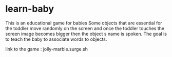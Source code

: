 # learn-baby
This is an educational game for babies
Some objects that are essential for the toddler move randomly on the screen and once the toddler touches the screen image becomes bigger then the object s name is spoken.
The goal is to teach the baby to associate words to objects.

link to the game : jolly-marble.surge.sh
